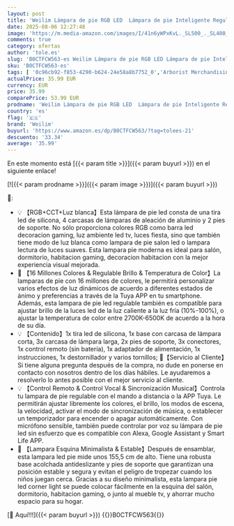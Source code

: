 ```yaml
---
layout: post
title: 'Weilim Lámpara de pie RGB LED  Lámpara de pie Inteligente Regulable con Control Remoto - Funciona con Alexa  Google Assistant y App  Control Vocal  16 Millones de Colores  Sincronización Musical'
date: 2025-08-06 12:27:48
image: 'https://m.media-amazon.com/images/I/41n6yWPxKvL._SL500_._SL400_.jpg'
comments: true
category: ofertas
author: 'tole.es'
slug: 'B0CTFCW563-es Weilim Lámpara de pie RGB LED Lámpara de pie Inteligente...'
sku: 'B0CTFCW563-es'
tags: [ '0c96cb92-f853-4290-b624-24e58a8b7752_0','Arborist Merchandising Root','Custom Stores','Iluminación','Iluminación LED','Iluminación de interior','Lámparas de interior','Lámparas de pie','Self Service','Special Features Stores','Tienda de Iluminación LED','alexa','e37d34a9-178a-4098-be78-ddb28539c2f9_0','weilim','🇪🇸', ]
actualPrice: 35.99 EUR
currency: EUR
price: 35.99
comparePrice: 53.99 EUR
prodname: 'Weilim Lámpara de pie RGB LED  Lámpara de pie Inteligente Regulable con Control Remoto - Funciona con Alexa  Google Assistant y App  Control Vocal  16 Millones de Colores  Sincronización Musical'
country: 'es'
flag: '🇪🇸'
brand: 'Weilim'
buyurl: 'https://www.amazon.es/dp/B0CTFCW563/?tag=tolees-21'
descuento: '33.34'
average: '35.99'
---
```


En este momento está [{{< param title >}}]({{< param buyurl >}}) en el siguiente enlace!

[![{{< param prodname >}}]({{< param image >}})]({{< param buyurl >}})

🔎:

- 💡 【RGB+CCT+Luz blanca】Esta lámpara de pie led consta de una tira led de silicona, 4 carcasas de lámparas de aleación de aluminio y 2 pies de soporte. No sólo proporciona colores RGB como barra led decoracion gaming, luz ambiente led tv, luces fiesta, sino que también tiene modo de luz blanca como lampara de pie salon led o lampara lectura de luces suaves. Esta lampara pie moderna es ideal para salón, dormitorio, habitacion gaming, decoracion habitacion con la mejor experiencia visual mejorada.
- 🎄 【16 Millones Colores & Regulable Brillo & Temperatura de Color】La lamparas de pie con 16 millones de colores, le permitirá personalizar varios efectos de luz dinámicos de acuerdo a diferentes estados de ánimo y preferencias a través de la Tuya APP en tu smartphone. Además, esta lampara de pie led regulable también es compatible para ajustar brillo de la luces led de la luz caliente a la luz fría (10%-100%), o ajustar la temperatura de color entre 2700K-6500K de acuerdo a la hora de su día.
- 💡 【Contenido】1x tira led de silicona, 1x base con carcasa de lámpara corta, 3x carcasa de lámpara larga, 2x pies de soporte, 3x conectores, 1x control remoto (sin batería), 1x adaptador de alimentación, 1x instrucciones, 1x destornillador y varios tornillos; 🎄【Servicio al Cliente】Si tiene alguna pregunta después de la compra, no dude en ponerse en contacto con nosotros dentro de los días hábiles. Le ayudaremos a resolverlo lo antes posible con el mejor servicio al cliente.
- 💡 【Control Remoto & Control Vocal & Sincronización Musical】Controla tu lampara de pie regulable con el mando a distancia o la APP Tuya. Le permitirán ajustar libremente los colores, el brillo, los modos de escena, la velocidad, activar el modo de sincronización de música, o establecer un temporizador para encender o apagar automáticamente. Con micrófono sensible, también puede controlar por voz su lámpara de pie led sin esfuerzo que es compatible con Alexa, Google Assistant y Smart Life APP.
- 🎄 【Lampara Esquina Minimalista & Estable】Después de ensamblar, esta lampara led pie mide unos 155,5 cm de alto. Tiene una robusta base acolchada antideslizante y pies de soporte que garantizan una posición estable y segura y evitan el peligro de tropezar cuando los niños juegan cerca. Gracias a su diseño minimalista, esta lampara pie led corner light se puede colocar fácilmente en la esquina del salón, dormitorio, habitacion gaming, o junto al mueble tv, y ahorrar mucho espacio para su hogar.

[🛒 Aquí!!!]({{< param buyurl >}})
{{<world>}}B0CTFCW563{{</world>}}
